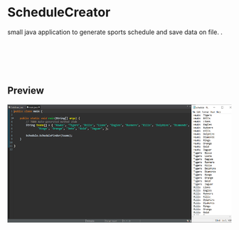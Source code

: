 # ScheduleCreator
small java application to generate sports schedule and save data on file. .


<br>
<br>
<br>
<br>
<h2>Preview</h2>
<img src="images/d.png">
